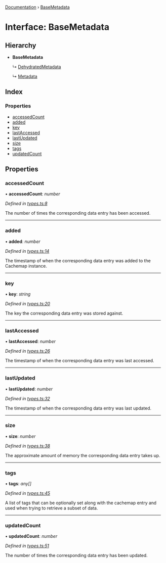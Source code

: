 [Documentation](../README.md) › [BaseMetadata](basemetadata.md)

# Interface: BaseMetadata

## Hierarchy

* **BaseMetadata**

  ↳ [DehydratedMetadata](dehydratedmetadata.md)

  ↳ [Metadata](metadata.md)

## Index

### Properties

* [accessedCount](basemetadata.md#accessedcount)
* [added](basemetadata.md#added)
* [key](basemetadata.md#key)
* [lastAccessed](basemetadata.md#lastaccessed)
* [lastUpdated](basemetadata.md#lastupdated)
* [size](basemetadata.md#size)
* [tags](basemetadata.md#tags)
* [updatedCount](basemetadata.md#updatedcount)

## Properties

###  accessedCount

• **accessedCount**: *number*

*Defined in [types.ts:8](https://github.com/badbatch/cachemap/blob/29323d9/packages/core/src/types.ts#L8)*

The number of times the corresponding data
entry has been accessed.

___

###  added

• **added**: *number*

*Defined in [types.ts:14](https://github.com/badbatch/cachemap/blob/29323d9/packages/core/src/types.ts#L14)*

The timestamp of when the corresponding data
entry was added to the Cachemap instance.

___

###  key

• **key**: *string*

*Defined in [types.ts:20](https://github.com/badbatch/cachemap/blob/29323d9/packages/core/src/types.ts#L20)*

The key the corresponding data entry was stored
against.

___

###  lastAccessed

• **lastAccessed**: *number*

*Defined in [types.ts:26](https://github.com/badbatch/cachemap/blob/29323d9/packages/core/src/types.ts#L26)*

The timestamp of when the corresponding data
entry was last accessed.

___

###  lastUpdated

• **lastUpdated**: *number*

*Defined in [types.ts:32](https://github.com/badbatch/cachemap/blob/29323d9/packages/core/src/types.ts#L32)*

The timestamp of when the corresponding data
entry was last updated.

___

###  size

• **size**: *number*

*Defined in [types.ts:38](https://github.com/badbatch/cachemap/blob/29323d9/packages/core/src/types.ts#L38)*

The approximate amount of memory the corresponding
data entry takes up.

___

###  tags

• **tags**: *any[]*

*Defined in [types.ts:45](https://github.com/badbatch/cachemap/blob/29323d9/packages/core/src/types.ts#L45)*

A list of tags that can be optionally set along with
the cachemap entry and used when trying to retrieve
a subset of data.

___

###  updatedCount

• **updatedCount**: *number*

*Defined in [types.ts:51](https://github.com/badbatch/cachemap/blob/29323d9/packages/core/src/types.ts#L51)*

The number of times the corresponding data
entry has been updated.
